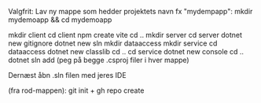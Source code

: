 Valgfrit: Lav ny mappe som hedder projektets navn fx "mydempapp": mkdir mydemoapp && cd mydemoapp

mkdir client
cd client
npm create vite
cd ..
mkdir server
cd server
dotnet new gitignore
dotnet new sln 
mkdir dataaccess
mkdir service
cd dataaccess
dotnet new classlib
cd ..
cd service
dotnet new console
cd ..
dotnet sln add (peg på begge .csproj filer i hver mappe)

Dernæst åbn .sln filen med jeres IDE

(fra rod-mappen): git init + gh repo create 

